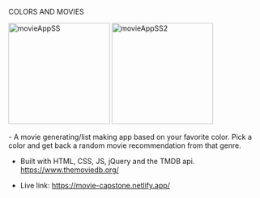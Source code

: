 COLORS AND MOVIES
<p float="left">
<img width="200" alt="movieAppSS" src="https://user-images.githubusercontent.com/47507987/87093940-dea7b280-c1f2-11ea-9c6b-8d4eeda17075.png">
<img width="200" alt="movieAppSS2" src="https://user-images.githubusercontent.com/47507987/87099979-04878400-c200-11ea-8427-5e378532f3d8.png">
</p>
- A movie generating/list making app based on your favorite color. Pick a color and get back a random movie recommendation from that genre.

- Built with HTML, CSS, JS, jQuery and the TMDB api. https://www.themoviedb.org/

- Live link: https://movie-capstone.netlify.app/


